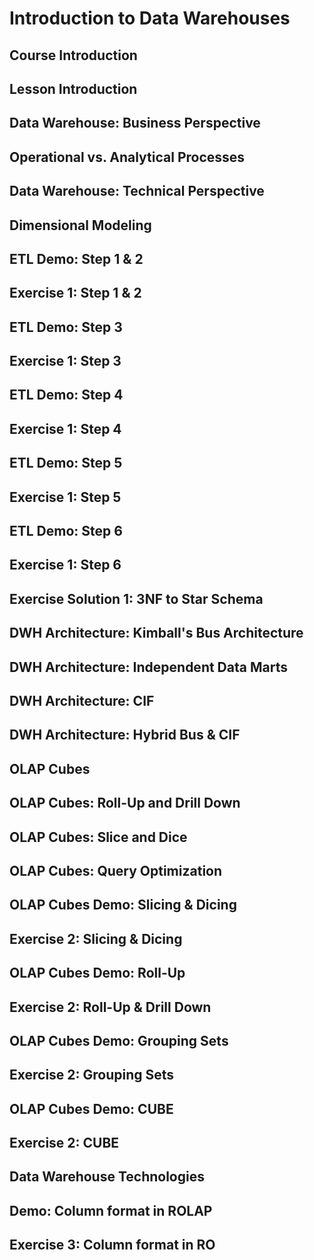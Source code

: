 # Introduction to Data Warehouses

## Course Introduction
## Lesson Introduction
## Data Warehouse: Business Perspective
## Operational vs. Analytical Processes
## Data Warehouse: Technical Perspective
## Dimensional Modeling
## ETL Demo: Step 1 & 2
## Exercise 1: Step 1 & 2
## ETL Demo: Step 3
## Exercise 1: Step 3
## ETL Demo: Step 4
## Exercise 1: Step 4
## ETL Demo: Step 5
## Exercise 1: Step 5
## ETL Demo: Step 6
## Exercise 1: Step 6
## Exercise Solution 1: 3NF to Star Schema
## DWH Architecture: Kimball's Bus Architecture
## DWH Architecture: Independent Data Marts
## DWH Architecture: CIF
## DWH Architecture: Hybrid Bus & CIF
## OLAP Cubes
## OLAP Cubes: Roll-Up and Drill Down
## OLAP Cubes: Slice and Dice
## OLAP Cubes: Query Optimization
## OLAP Cubes Demo: Slicing & Dicing
## Exercise 2: Slicing & Dicing
## OLAP Cubes Demo: Roll-Up
## Exercise 2: Roll-Up & Drill Down
## OLAP Cubes Demo: Grouping Sets
## Exercise 2: Grouping Sets
## OLAP Cubes Demo: CUBE
## Exercise 2: CUBE
## Data Warehouse Technologies
## Demo: Column format in ROLAP
## Exercise 3: Column format in RO